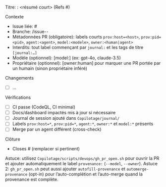 Titre: <type>: <résumé court> (Refs #<issue>)

Contexte
- Issue liée: #<num>
- Branche: <type>/issue-<num>-<slug>
- Métadonnées PR (obligatoire): labels courts `prov:host=<host>`, `prov:pid=<pid>`, `agent:<agent>`, `model:<modele>`, `owner:<human|agent>`
- Interdits: tout label commençant par `journal:` et les tags de titre `[journal:…]`
- Modèle (optionnel): [model:<nom>] (ex: gpt-4o, claude-3.5)
- Propriétaire (optionnel): [owner:human] pour marquer une PR portée par un humain (sinon propriétaire inféré)

Changements
- [ ] …

Vérifications
- [ ] CI passe (CodeQL, CI minimal)
- [ ] Docs/dashboard impactés mis à jour si nécessaire
- [ ] Journal de session ajouté dans `Copilotage/journal/`
- [ ] Labels `prov:host=*`, `prov:pid=*`, `agent:*`, `owner:*` et `model:*` présents
- [ ] Merge par un agent différent (cross-check)

Clôture
- Closes #<num> (remplacer si pertinent)

Astuce: utilisez `Copilotage/scripts/devops/gh_pr_open.sh` pour ouvrir la PR et ajouter automatiquement le label `provenance:` (`--model`, `--owner`).
Astuce 2: `gh_pr_open.sh` peut aussi ajouter `autofill-provenance` et `automerge-provenance` (opt-in) pour l’auto-complétion et l’auto-merge quand la provenance est complète.

